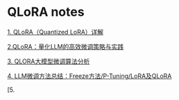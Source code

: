 # QLoRA notes
[1. QLoRA（Quantized LoRA）详解](https://zhuanlan.zhihu.com/p/666234324)   

[2.QLoRA：量化LLM的高效微调策略与实践 ](https://blog.csdn.net/FrenzyTechAI/article/details/132686051)  

[3. QLORA大模型微调算法分析](https://www.bilibili.com/video/BV1LN4y1Q7Yk/?spm_id_from=333.337.search-card.all.click)  

[4. LLM微调方法总结：Freeze方法/P-Tuning/LoRA及QLoRA](https://www.bilibili.com/video/BV1MH4y1Y7wW/?spm_id_from=333.337.search-card.all.click)  

[5. 
